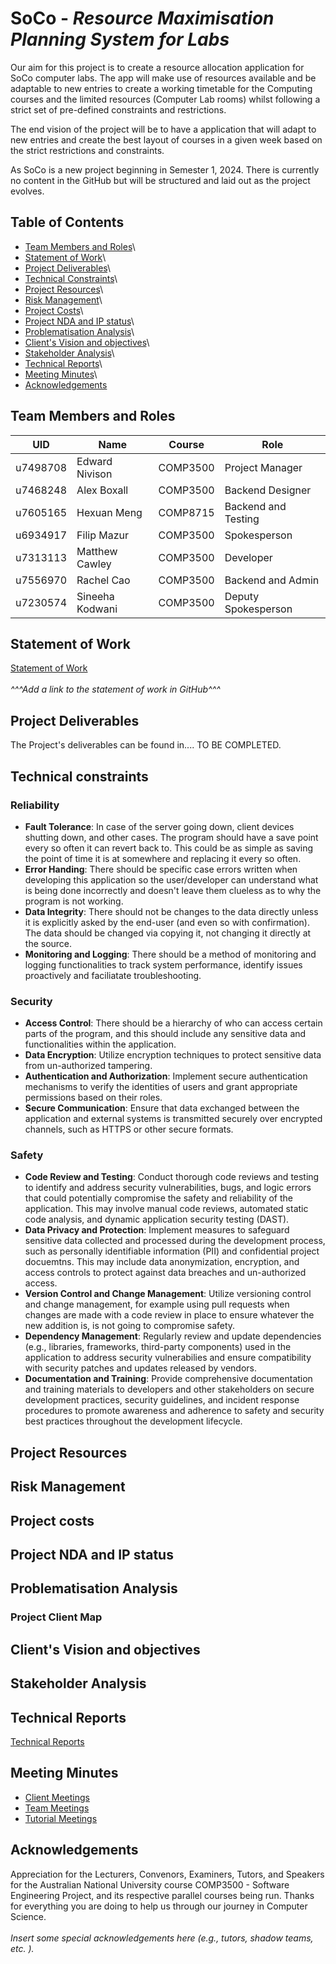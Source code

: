 # SoCo - *Resource Maximisation Planning System for Labs*

Our aim for this project is to create a resource allocation application for SoCo computer labs. The app will make use of resources available and be adaptable to new entries to create a working timetable for the Computing courses and the limited resources (Computer Lab rooms) whilst following a strict set of pre-defined constraints and restrictions.

The end vision of the project will be to have a application that will adapt to new entries and create the best layout of courses in a given week based on the strict restrictions and constraints.

As SoCo is a new project beginning in Semester 1, 2024. There is currently no content in the GitHub but will be structured and laid out as the project evolves.

## Table of Contents

- [Team Members and Roles](https://github.com/mazfil/lab-allocator/blob/main/README.md#team-members-and-roles)\
- [Statement of Work](https://github.com/mazfil/lab-allocator/blob/main/README.md#statement-of-work)\
- [Project Deliverables](https://github.com/mazfil/lab-allocator/blob/main/README.md#project-deliverables)\
- [Technical Constraints](https://github.com/mazfil/lab-allocator/blob/main/README.md#technical-constraints)\
- [Project Resources](https://github.com/mazfil/lab-allocator/blob/main/README.md#project-resources)\
- [Risk Management](https://github.com/mazfil/lab-allocator/blob/main/README.md#risk-management)\
- [Project Costs](https://github.com/mazfil/lab-allocator/blob/main/README.md#project-costs)\
- [Project NDA and IP status](https://github.com/mazfil/lab-allocator/blob/main/README.md#project-nda-and-ip-status)\
- [Problematisation Analysis](https://github.com/mazfil/lab-allocator/blob/main/README.md#problematisation-analysis)\
- [Client's Vision and objectives](https://github.com/mazfil/lab-allocator/blob/main/README.md#clients-vision-and-objectives)\
- [Stakeholder Analysis](https://github.com/mazfil/lab-allocator/blob/main/README.md#clients-vision-and-objectives)\
- [Technical Reports](https://github.com/mazfil/lab-allocator/blob/main/README.md#technical-reports)\
- [Meeting Minutes](https://github.com/mazfil/lab-allocator/blob/main/README.md#meeting-minutes)\
- [Acknowledgements](https://github.com/mazfil/lab-allocator/blob/main/README.md#acknowledgements)

## Team Members and Roles

| UID | Name | Course | Role |
|--|--|--| -- |
| u7498708 | Edward Nivison | COMP3500 | Project Manager |
| u7468248 | Alex Boxall | COMP3500 | Backend Designer |
| u7605165 | Hexuan Meng | COMP8715 | Backend and Testing |
| u6934917 | Filip Mazur | COMP3500 | Spokesperson |
| u7313113 | Matthew Cawley | COMP3500 | Developer |
| u7556970 | Rachel Cao | COMP3500 | Backend and Admin |
| u7230574 | Sineeha Kodwani | COMP3500 | Deputy Spokesperson |


## Statement of Work

[Statement of Work](https://drive.google.com/file/d/1USw2ds48Q9YWry7tf1vOvsdxDs4dL790/view?usp=sharing) \
\
*^^^Add a link to the statement of work in GitHub^^^*

## Project Deliverables

The Project's deliverables can be found in.... TO BE COMPLETED.

## Technical constraints

### Reliability

- **Fault Tolerance**: In case of the server going down, client devices shutting down, and other cases. The program should have a save point every so often it can revert back to. This could be as simple as saving the point of time it is at somewhere and replacing it every so often.
- **Error Handing**: There should be specific case errors written when developing this application so the user/developer can understand what is being done incorrectly and doesn't leave them clueless as to why the program is not working.
- **Data Integrity**: There should not be changes to the data directly unless it is explicitly asked by the end-user (and even so with confirmation). The data should be changed via copying it, not changing it directly at the source.
- **Monitoring and Logging**: There should be a method of monitoring and logging functionalities to track system performance, identify issues proactively and faciliatate troubleshooting.

### Security

- **Access Control**: There should be a hierarchy of who can access certain parts of the program, and this should include any sensitive data and functionalities within the application.
- **Data Encryption**: Utilize encryption techniques to protect sensitive data from un-authorized tampering.
- **Authentication and Authorization**: Implement secure authentication mechanisms to verify the identities of users and grant appropriate permissions based on their roles.
- **Secure Communication**: Ensure that data exchanged between the application and external systems is transmitted securely over encrypted channels, such as HTTPS or other secure formats.

### Safety

- **Code Review and Testing**: Conduct thorough code reviews and testing to identify and address security vulnerabilities, bugs, and logic errors that could potentially compromise the safety and reliability of the application. This may involve manual code reviews, automated static code analysis, and dynamic application security testing (DAST).
- **Data Privacy and Protection**: Implement measures to safeguard sensitive data collected and processed during the development process, such as personally identifiable information (PII) and confidential project docuemtns. This may include data anonymization, encryption, and access controls to protect against data breaches and un-authorized access.
- **Version Control and Change Management**: Utilize versioning control and change management, for example using pull requests when changes are made with a code review in place to ensure whatever the new addition is, is not going to compromise safety.
- **Dependency Management**: Regularly review and update dependencies (e.g., libraries, frameworks, third-party components) used in the application to address security vulnerabilies and ensure compatibility with security patches and updates released by vendors.
- **Documentation and Training**: Provide comprehensive documentation and training materials to developers and other stakeholders on secure development practices, security guidelines, and incident response procedures to promote awareness and adherence to safety and security best practices throughout the development lifecycle.

## Project Resources

## Risk Management

## Project costs

## Project NDA and IP status

## Problematisation Analysis

### Project Client Map

## Client's Vision and objectives

## Stakeholder Analysis

## Technical Reports

[Technical Reports](https://github.com/mazfil/lab-allocator/tree/main/docs/technical-reports)

## Meeting Minutes

- [Client Meetings](https://github.com/mazfil/lab-allocator/tree/main/docs/meetings/client-meetings)
- [Team Meetings](https://github.com/mazfil/lab-allocator/tree/main/docs/meetings/team-meetings)
- [Tutorial Meetings](https://github.com/mazfil/lab-allocator/tree/main/docs/meetings/tutorial-meetings)

## Acknowledgements

Appreciation for the Lecturers, Convenors, Examiners, Tutors, and Speakers for the Australian National University course COMP3500 - Software Engineering Project, and its respective parallel courses being run. Thanks for everything you are doing to help us through our journey in Computer Science.\
\
*Insert some special acknowledgements here (e.g., tutors, shadow teams, etc. ).*
